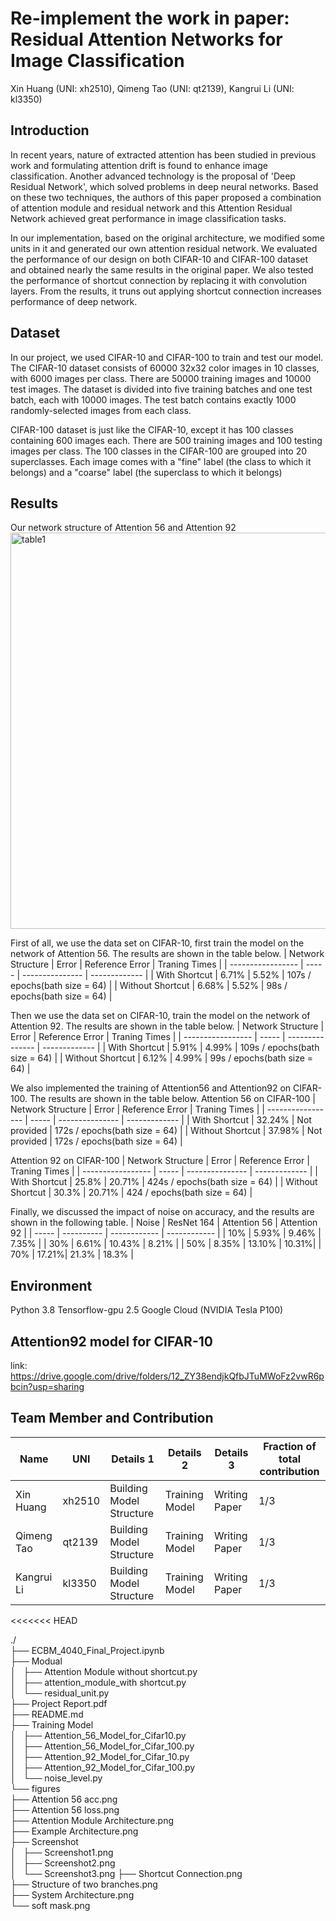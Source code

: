 # Re-implement the work in paper: Residual Attention Networks for Image Classification
Xin Huang (UNI: xh2510), Qimeng Tao (UNI: qt2139), Kangrui Li (UNI: kl3350)
##  Introduction
In recent years, nature of extracted attention has been studied in previous work and formulating attention drift is found to enhance image classification. Another advanced technology is the proposal of 'Deep Residual Network', which solved problems in deep neural networks. Based on these two techniques, the authors of this paper proposed a combination of attention module and residual network and this Attention Residual Network achieved great performance in image classification tasks.

In our implementation, based on the original architecture, we modified some units in it and generated our own attention residual network. We evaluated the performance of our design on both CIFAR-10 and CIFAR-100 dataset and obtained nearly the same results in the original paper. We also tested the performance of shortcut connection by replacing it with convolution layers. From the results, it truns out applying shortcut connection increases performance of deep network.
##  Dataset
In our project, we used CIFAR-10 and CIFAR-100 to train and test our model. The CIFAR-10 dataset consists of 60000 32x32 color images in 10 classes, with 6000 images per class. There are 50000 training images and 10000 test images. The dataset is divided into five training batches and one test batch, each with 10000 images. The test batch contains exactly 1000 randomly-selected images from each class. 

CIFAR-100 dataset is just like the CIFAR-10, except it has 100 classes containing 600 images each. There are 500 training images and 100 testing images per class. The 100 classes in the CIFAR-100 are grouped into 20 superclasses. Each image comes with a "fine" label (the class to which it belongs) and a "coarse" label (the superclass to which it belongs)

##  Results
Our network structure of Attention 56 and Attention 92
<img width="634" alt="table1" src="https://user-images.githubusercontent.com/90971979/146977436-0e3f3a8e-2d0c-43a0-a813-08e621ee2745.png">

First of all, we use the data set on CIFAR-10, first train the model on the network of Attention 56. The results are shown in the table below.
| Network Structure | Error | Reference Error | Traning Times |
| ----------------- | ----- | --------------- | ------------- |
| With Shortcut     | 6.71% | 5.52% | 107s / epochs(bath size = 64) |
| Without Shortcut  | 6.68% | 5.52% | 98s  / epochs(bath size = 64) |

Then we use the data set on CIFAR-10, train the model on the network of Attention 92. The results are shown in the table below.
| Network Structure | Error | Reference Error | Traning Times |
| ----------------- | ----- | --------------- | ------------- |
| With Shortcut     | 5.91% | 4.99% | 109s / epochs(bath size = 64) |
| Without Shortcut  | 6.12% | 4.99% | 99s  / epochs(bath size = 64) |

We also implemented the training of Attention56 and Attention92 on CIFAR-100. The results are shown in the table below.
Attention 56 on CIFAR-100
| Network Structure | Error | Reference Error | Traning Times |
| ----------------- | ----- | --------------- | ------------- |
| With Shortcut     | 32.24% | Not provided | 172s / epochs(bath size = 64) |
| Without Shortcut  | 37.98% | Not provided | 172s / epochs(bath size = 64) |

Attention 92 on CIFAR-100
| Network Structure | Error | Reference Error | Traning Times |
| ----------------- | ----- | --------------- | ------------- |
| With Shortcut     | 25.8% | 20.71% | 424s / epochs(bath size = 64) |
| Without Shortcut  | 30.3% | 20.71% | 424  / epochs(bath size = 64) |

Finally, we discussed the impact of noise on accuracy, and the results are shown in the following table.
| Noise | ResNet 164 | Attention 56 | Attention 92 |
| ----- | ---------- | ------------ | ------------ |
| 10%   | 5.93% | 9.46%  | 7.35% |
| 30%   | 6.61% | 10.43% | 8.21% |
| 50%   | 8.35% | 13.10% | 10.31%|
| 70%   | 17.21%| 21.3%  | 18.3% |

##  Environment
Python 3.8
Tensorflow-gpu 2.5
Google Cloud (NVIDIA Tesla P100)

## Attention92 model for CIFAR-10
link: https://drive.google.com/drive/folders/12_ZY38endjkQfbJTuMWoFz2vwR6pbcin?usp=sharing

##  Team Member and Contribution
| Name | UNI | Details 1 | Details 2 | Details 3 | Fraction of total contribution |
| ---- | --- | --------- | --------- | --------- | ------------------------------ |
| Xin Huang   | xh2510   | Building Model Structure | Training Model | Writing Paper | 1/3 |
| Qimeng Tao  | qt2139   | Building Model Structure | Training Model | Writing Paper | 1/3 |
| Kangrui Li  | kl3350   | Building Model Structure | Training Model | Writing Paper | 1/3 |
<<<<<<< HEAD


./  
├── ECBM_4040_Final_Project.ipynb  
├── Modual  
│   ├── Attention Module without shortcut.py  
│   ├── attention_module_with shortcut.py  
│   └── residual_unit.py  
├── Project Report.pdf  
├── README.md  
├── Training Model  
│   ├── Attention_56_Model_for_Cifar10.py  
│   ├── Attention_56_Model_for_Cifar_100.py  
│   ├── Attention_92_Model_for_Cifar_10.py  
│   ├── Attention_92_Model_for_Cifar_100.py  
│   └── noise_level.py  
└── figures  
    ├── Attention 56 acc.png  
    ├── Attention 56 loss.png  
    ├── Attention Module Architecture.png  
    ├── Example Architecture.png  
    ├── Screenshot  
    │   ├── Screenshot1.png  
    │   ├── Screenshot2.png  
    │   └── Screenshot3.png
    ├── Shortcut Connection.png  
    ├── Structure of two branches.png  
    ├── System Architecture.png  
    └── soft mask.png  

